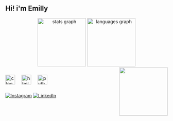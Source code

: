 ## Hi! i'm Emilly

<div align="center">
  <img src="https://github-readme-stats.vercel.app/api?username=m1illy&hide_title=false&hide_rank=false&show_icons=true&include_all_commits=true&count_private=true&disable_animations=false&theme=dracula&locale=en&hide_border=false" height="150" alt="stats graph"  />
  <img src="https://github-readme-stats.vercel.app/api/top-langs?username=m1illy&locale=en&hide_title=false&layout=compact&card_width=320&langs_count=5&theme=dracula&hide_border=false" height="150" alt="languages graph"  />
</div>


<img align="right" height="150" src= "https://www.google.com/url?sa=i&url=https%3A%2F%2Ftenor.com%2Fview%2Fmisato-deus-aben%25C3%25A7oe-aben%25C3%25A7oado-dia-aben%25C3%25A7oada-noite-gif-12201427132255312908&psig=AOvVaw3beFwo2_pQ95qxmugE3Adq&ust=1712889766809000&source=images&cd=vfe&opi=89978449&ved=0CBEQjRxqFwoTCKCKgOaRuYUDFQAAAAAdAAAAABAE"  />

###

<div align="left">
  <img src="https://cdn.jsdelivr.net/gh/devicons/devicon/icons/c/c-original.svg" height="30" alt="c logo"  />
  <img width="12" />
  <img src="https://cdn.jsdelivr.net/gh/devicons/devicon/icons/html5/html5-original.svg" height="30" alt="html5 logo"  />
  <img width="12" />
  <img src="https://cdn.jsdelivr.net/gh/devicons/devicon/icons/python/python-original.svg" height="30" alt="python logo"  />
  <img width="12" />
</div>

###
[![Instagram](https://img.shields.io/badge/Instagram-E4405F?style=for-the-badge&logo=instagram&logoColor=white)](https://www.instagram.com/m1illy/?next=%2F)
[![LinkedIn](https://img.shields.io/badge/LinkedIn-0077B5?style=for-the-badge&logo=linkedin&logoColor=white)](https://www.linkedin.com/in/emilly-vit%C3%B3ria-9950a2288/)



